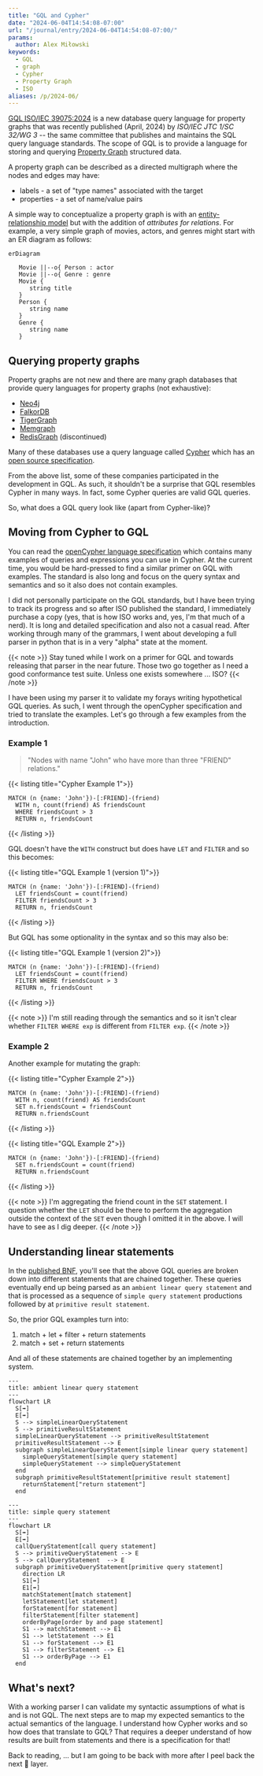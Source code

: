 ```yaml
---
title: "GQL and Cypher"
date: "2024-06-04T14:54:08-07:00"
url: "/journal/entry/2024-06-04T14:54:08-07:00/"
params:
  author: Alex Miłowski
keywords:
  - GQL
  - graph
  - Cypher
  - Property Graph
  - ISO
aliases: /p/2024-06/
---
```


[GQL ISO/IEC 39075:2024](https://www.iso.org/standard/76120.html) is a new database query language for property graphs that was recently 
published (April, 2024) by *ISO/IEC JTC 1/SC 32/WG 3* -- the same committee that 
publishes and maintains the SQL query language standards. The scope of GQL is to provide a
language for storing and querying [Property Graph](https://en.wikipedia.org/wiki/Property_graphs) structured data.

A property graph can be described as a directed multigraph where the nodes and edges may have:

 * labels - a set of "type names" associated with the target
 * properties - a set of name/value pairs

A simple way to conceptualize a property graph is with an [entity-relationship model](https://en.wikipedia.org/wiki/Entity–relationship_model)
but with the addition of *attributes for relations*. For example, a very simple graph of movies, actors, and genres might start with
an ER diagram as follows:

```mermaid
erDiagram

   Movie ||--o{ Person : actor
   Movie ||--o{ Genre : genre
   Movie {
      string title
   }
   Person {
      string name
   }
   Genre {
      string name
   }

```

## Querying property graphs

Property graphs are not new and there are many graph databases that provide query languages for property graphs (not exhaustive):

 * [Neo4j](https://neo4j.com)
 * [FalkorDB](https://www.falkordb.com) 
 * [TigerGraph](https://www.tigergraph.com)
 * [Memgraph](https://memgraph.com)
 * [RedisGraph](https://github.com/RedisGraph) (discontinued)

Many of these databases use a query language called [Cypher](https://en.wikipedia.org/wiki/Cypher_(query_language)) which has an [open source specification](https://opencypher.org).

From the above list, some of these companies participated in the development in GQL. As such, it shouldn't be a surprise that GQL resembles Cypher in many ways.
In fact, some Cypher queries are valid GQL queries.

So, what does a GQL query look like (apart from Cypher-like)?

## Moving from Cypher to GQL

You can read the [openCypher language specification](https://s3.amazonaws.com/artifacts.opencypher.org/openCypher9.pdf) which
contains many examples of queries and expressions you can use in Cypher. At the current time, you would be hard-pressed to find a similar
primer on GQL with examples. The standard is also long and focus on the query syntax and semantics and so it also does not contain examples.

I did not personally participate on the GQL standards, but I have been trying to track its progress and so after ISO published the
standard, I immediately purchase a copy (yes, that is how ISO works and, yes, I'm that much of a nerd). It is long and detailed specification and also not a casual read. After
working through many of the grammars, I went about developing a full parser in python that is in a very "alpha" state at the moment. 

{{< note >}}
Stay tuned while I work on a primer for GQL and towards releasing that parser
in the near future. Those two go together as I need a good conformance test suite. Unless one exists somewhere ... ISO?
{{< /note >}}

I have been using my parser it to validate my forays writing hypothetical GQL queries. As such, I went through the openCypher 
specification and tried to translate the examples. Let's go through a few examples from the introduction.

### Example 1

> "Nodes with name "John" who have more than three "FRIEND" relations."


{{< listing title="Cypher Example 1">}}
```cypher
MATCH (n {name: 'John'})-[:FRIEND]-(friend)
  WITH n, count(friend) AS friendsCount
  WHERE friendsCount > 3
  RETURN n, friendsCount
```
{{< /listing >}}

GQL doesn't have the `WITH` construct but does have `LET` and `FILTER` and so this becomes:

{{< listing title="GQL Example 1 (version 1)">}}
```ISOGQL
MATCH (n {name: 'John'})-[:FRIEND]-(friend)
  LET friendsCount = count(friend)
  FILTER friendsCount > 3
  RETURN n, friendsCount
```
{{< /listing >}}

But GQL has some optionality in the syntax and so this may also be:

{{< listing title="GQL Example 1 (version 2)">}}
```ISOGQL
MATCH (n {name: 'John'})-[:FRIEND]-(friend)
  LET friendsCount = count(friend)
  FILTER WHERE friendsCount > 3
  RETURN n, friendsCount
```
{{< /listing >}}

{{< note >}}
I'm still reading through the semantics and so it isn't clear whether `FILTER WHERE exp` is different from `FILTER exp`.
{{< /note >}}

### Example 2

Another example for mutating the graph:

{{< listing title="Cypher Example 2">}}
```Cypher
MATCH (n {name: 'John'})-[:FRIEND]-(friend)
  WITH n, count(friend) AS friendsCount
  SET n.friendsCount = friendsCount
  RETURN n.friendsCount
```
{{< /listing >}}

{{< listing title="GQL Example 2">}}
```ISOGQL
MATCH (n {name: 'John'})-[:FRIEND]-(friend)
  SET n.friendsCount = count(friend)
  RETURN n.friendsCount
```
{{< /listing >}}

{{< note >}}
I'm aggregating the friend count in the `SET` statement. I question whether the `LET` should be there to 
perform the aggregation outside the context of the `SET` even though I omitted it in the above. I will have to see as I dig deeper.
{{< /note >}}


## Understanding linear statements

In the [published BNF](https://standards.iso.org/iso-iec/39075/ed-1/en/ISO_IEC_39075(en).bnf.txt), you'll see that the above GQL queries are broken down into different statements that are chained together. These
queries eventually end up being parsed as an `ambient linear query statement` and that is processed as a sequence of
`simple query statement` productions followed by at `primitive result statement`. 

So, the prior GQL examples turn into:

  1. match + let + filter + return statements
  2. match + set + return statements

And all of these statements are chained together by an implementing system.


```mermaid
---
title: ambient linear query statement
---
flowchart LR
  S[➡]
  E[➡]
  S --> simpleLinearQueryStatement
  S --> primitiveResultStatement
  simpleLinearQueryStatement --> primitiveResultStatement
  primitiveResultStatement --> E
  subgraph simpleLinearQueryStatement[simple linear query statement]
    simpleQueryStatement[simple query statement]
    simpleQueryStatement --> simpleQueryStatement
  end
  subgraph primitiveResultStatement[primitive result statement]
    returnStatement["return statement"]
  end
```

```mermaid
---
title: simple query statement
---
flowchart LR
  S[➡]
  E[➡]
  callQueryStatement[call query statement]
  S --> primitiveQueryStatement --> E
  S --> callQueryStatement  --> E
  subgraph primitiveQueryStatement[primitive query statement]
    direction LR
    S1[➡]
    E1[➡]
    matchStatement[match statement]
    letStatement[let statement]
    forStatement[for statement]
    filterStatement[filter statement]
    orderByPage[order by and page statement]
    S1 --> matchStatement --> E1
    S1 --> letStatement --> E1
    S1 --> forStatement --> E1
    S1 --> filterStatement --> E1
    S1 --> orderByPage --> E1
  end
```

## What's next?

With a working parser I can validate my syntactic assumptions of what is and is not GQL. The next steps are to map my
expected semantics to the actual semantics of the language. I understand how Cypher works and so how does that
translate to GQL? That requires a deeper understand of how results are built from statements and there is a specification for that!

Back to reading, ... but I am going to be back with more after I peel back the next 🧅 layer. 
